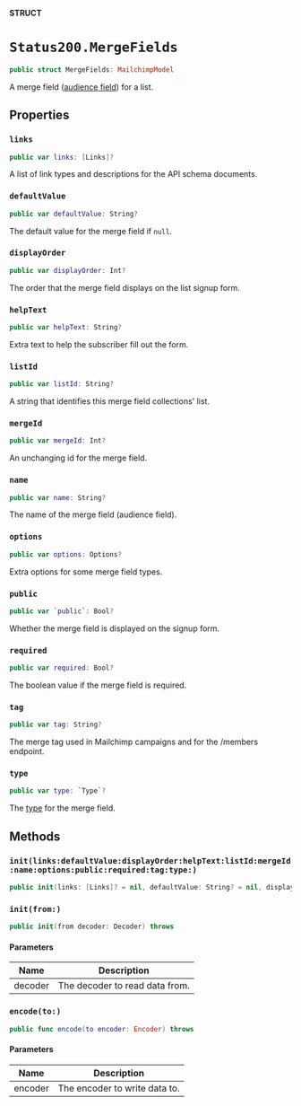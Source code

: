 **STRUCT**

# `Status200.MergeFields`

```swift
public struct MergeFields: MailchimpModel
```

A merge field ([audience field](https://mailchimp.com/help/getting-started-with-merge-tags/)) for a list.

## Properties
### `links`

```swift
public var links: [Links]?
```

A list of link types and descriptions for the API schema documents.

### `defaultValue`

```swift
public var defaultValue: String?
```

The default value for the merge field if `null`.

### `displayOrder`

```swift
public var displayOrder: Int?
```

The order that the merge field displays on the list signup form.

### `helpText`

```swift
public var helpText: String?
```

Extra text to help the subscriber fill out the form.

### `listId`

```swift
public var listId: String?
```

A string that identifies this merge field collections' list.

### `mergeId`

```swift
public var mergeId: Int?
```

An unchanging id for the merge field.

### `name`

```swift
public var name: String?
```

The name of the merge field (audience field).

### `options`

```swift
public var options: Options?
```

Extra options for some merge field types.

### `public`

```swift
public var `public`: Bool?
```

Whether the merge field is displayed on the signup form.

### `required`

```swift
public var required: Bool?
```

The boolean value if the merge field is required.

### `tag`

```swift
public var tag: String?
```

The merge tag used in Mailchimp campaigns and for the /members endpoint.

### `type`

```swift
public var type: `Type`?
```

The [type](https://mailchimp.com/help/manage-audience-signup-form-fields/#Audience_field_types) for the merge field.

## Methods
### `init(links:defaultValue:displayOrder:helpText:listId:mergeId:name:options:public:required:tag:type:)`

```swift
public init(links: [Links]? = nil, defaultValue: String? = nil, displayOrder: Int? = nil, helpText: String? = nil, listId: String? = nil, mergeId: Int? = nil, name: String? = nil, options: Options? = nil, public: Bool? = nil, required: Bool? = nil, tag: String? = nil, type: Type? = nil)
```

### `init(from:)`

```swift
public init(from decoder: Decoder) throws
```

#### Parameters

| Name | Description |
| ---- | ----------- |
| decoder | The decoder to read data from. |

### `encode(to:)`

```swift
public func encode(to encoder: Encoder) throws
```

#### Parameters

| Name | Description |
| ---- | ----------- |
| encoder | The encoder to write data to. |